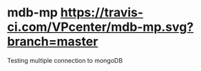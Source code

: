 # mdb-mp https://travis-ci.com/VPcenter/mdb-mp.svg?branch=master
Testing multiple connection to mongoDB
